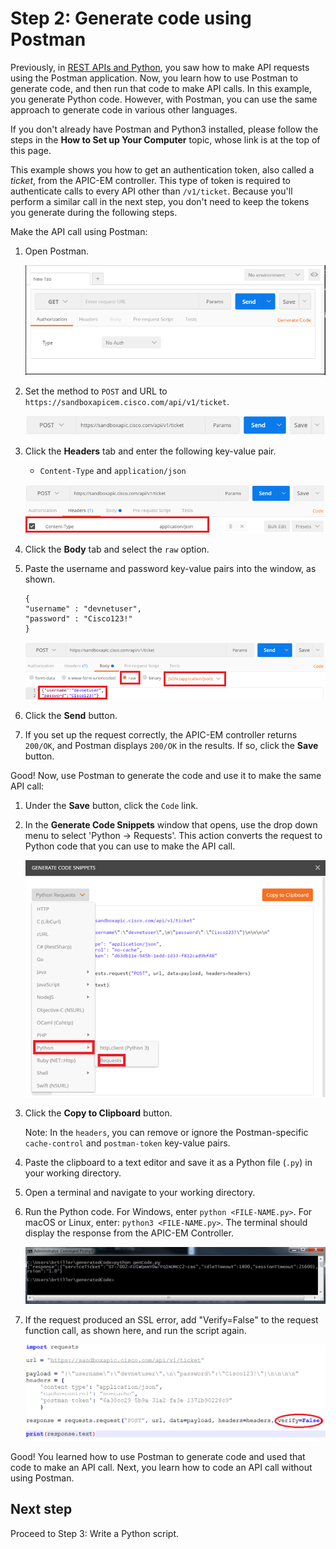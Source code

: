 # Step 2: Generate code using Postman

Previously, in <a href="https://developer.cisco.com/learning/modules/devnet-express-np-rest-python" target="_blank">REST APIs and Python</a>, you saw how to make API requests using the Postman application. Now, you learn how to use Postman to generate code, and then run that code to make API calls. In this example, you generate Python code. However, with Postman, you can use the same approach to generate code in various other languages.

If you don't already have Postman and Python3 installed, please follow the steps in the **How to Set up Your Computer** topic, whose link is at the top of this page.

This example shows you how to get an authentication token, also called a *ticket*, from the APIC-EM controller. This type of token is required to authenticate calls to every API other than `/v1/ticket`. Because you'll perform a similar call in the next step, you don't need to keep the tokens you generate during the following steps.

Make the API call using Postman:

1. Open Postman.

	![](assets/images/postman_1.png)

2. Set the method to `POST` and URL to `https://sandboxapicem.cisco.com/api/v1/ticket`.

	![](assets/images/postman_2.png)

3. Click the **Headers** tab and enter the following key-value pair.
	* `Content-Type` and `application/json`

	![](assets/images/postman_3.png)

4. Click the **Body** tab and select the `raw` option.

5. Paste the username and password key-value pairs into the window, as shown.

	```
	{
	"username" : "devnetuser",
	"password" : "Cisco123!"
	}
	```

	![](assets/images/postman_4.png)

6. Click the **Send** button.

7. If you set up the request correctly, the APIC-EM controller returns `200/OK`, and Postman displays `200/OK` in the results. If so, click the **Save** button.

Good! Now, use Postman to generate the code and use it to make the same API call:

1. Under the **Save** button, click the `Code` link.

2. In the **Generate Code Snippets** window that opens, use the drop down menu to select 'Python -> Requests'. This action converts the request to Python code that you can use to make the API call.

	![](assets/images/gen_code_1.png)

3. Click the **Copy to Clipboard** button.  

   Note: In the `headers`, you can remove or ignore the Postman-specific `cache-control` and `postman-token` key-value pairs.

4. Paste the clipboard to a text editor and save it as a Python file (`.py`) in your working directory.

5. Open a terminal and navigate to your working directory.

6. Run the Python code. For Windows, enter `python <FILE-NAME.py>`.  For macOS or Linux, enter: `python3 <FILE-NAME.py>`.  The terminal should display the response from the APIC-EM Controller.

	![](assets/images/cmd_output.png)

7. If the request produced an SSL error, add "Verify=False" to the request function call, as shown here, and run the script again.

	![](assets/images/verify_false.png)


Good! You learned how to use Postman to generate code and used that code to make an API call. Next, you learn how to code an API call without using Postman.

## Next step

Proceed to Step 3: Write a Python script.

